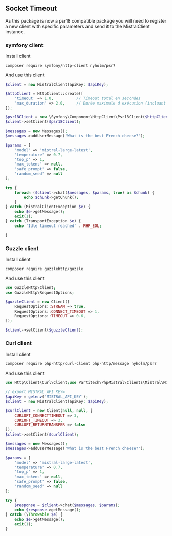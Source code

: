 ## Socket Timeout

As this package is now a psr18 compatible package you will need to register a new client with specific parameters and send it to the MistralClient instance.

### symfony client
Install client
```shell
composer require symfony/http-client nyholm/psr7
```
And use this client
```php
$client = new MistralClient(apiKey: $apiKey);

$httpClient = HttpClient::create([
    'timeout' => 1.0,          // Timeout total en secondes
    'max_duration' => 2.0,     // Durée maximale d'exécution (incluant le temps d'attente)
]);

$psr18Client = new \Symfony\Component\HttpClient\Psr18Client($httpClient);
$client->setClient($psr18Client);

$messages = new Messages();
$messages->addUserMessage('What is the best French cheese?');

$params = [
    'model' => 'mistral-large-latest',
    'temperature' => 0.7,
    'top_p' => 1,
    'max_tokens' => null,
    'safe_prompt' => false,
    'random_seed' => null
];

try {
    foreach ($client->chat($messages, $params, true) as $chunk) {
        echo $chunk->getChunk();
    }
} catch (MistralClientException $e) {
    echo $e->getMessage();
    exit(1);
} catch (TransportException $e) {
    echo 'Idle timeout reached' . PHP_EOL;

}
```

### Guzzle client
Install client
```shell
composer require guzzlehttp/guzzle
```
And use this client
```php
use GuzzleHttp\Client;
use GuzzleHttp\RequestOptions;

$guzzleClient = new Client([
    RequestOptions::STREAM => true,
    RequestOptions::CONNECT_TIMEOUT => 1,
    RequestOptions::TIMEOUT => 0.6,
]);

$client->setClient($guzzleClient);
```

### Curl client
Install client
```shell
composer require php-http/curl-client php-http/message nyholm/psr7
```
And use this client

```php
use Http\Client\Curl\Client;use Partitech\PhpMistral\Clients\Mistral\MistralClient;use Partitech\PhpMistral\Messages;

// export MISTRAL_API_KEY=
$apiKey = getenv('MISTRAL_API_KEY');
$client = new MistralClient(apiKey: $apiKey);

$curlClient = new Client(null, null, [
    CURLOPT_CONNECTTIMEOUT => 3,
    CURLOPT_TIMEOUT => 3,
    CURLOPT_RETURNTRANSFER => false
]);
$client->setClient($curlClient);

$messages = new Messages();
$messages->addUserMessage('What is the best French cheese?');

$params = [
    'model' => 'mistral-large-latest',
    'temperature' => 0.7,
    'top_p' => 1,
    'max_tokens' => null,
    'safe_prompt' => false,
    'random_seed' => null
];

try {
    $response = $client->chat($messages, $params);
    echo $response->getMessage();
} catch (\Throwable $e) {
    echo $e->getMessage();
    exit(1);
}

```


